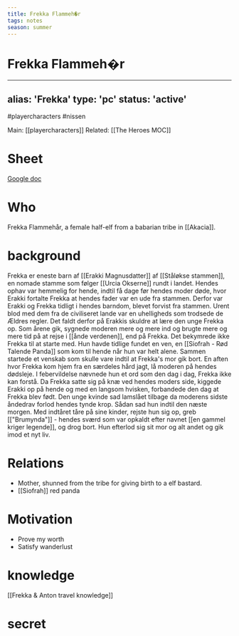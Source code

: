 ```yaml
---
title: Frekka Flammeh�r
tags: notes
season: summer
---
```

 
# Frekka Flammeh�r
---
alias: 'Frekka'
type: 'pc'
status: 'active'
---
#playercharacters  #nissen

Main: [[playercharacters]]
Related: [[The Heroes MOC]]
# Sheet
[Google doc](https://docs.google.com/spreadsheets/d/1dqMhGrjBd9ZWJP-oPGtvdv1FOWhWBn_o/edit?usp=sharing&ouid=113982253776143980180&rtpof=true&sd=true)

# Who
Frekka Flammehår, a female half-elf from a babarian tribe in [[Akacia]].

# background
Frekka er eneste barn af [[Erakki Magnusdatter]] af [[Ståløkse stammen]], en nomade stamme som følger [[Urcia Okserne]] rundt i landet. Hendes ophav var hemmelig for hende, indtil få dage før hendes moder døde, hvor Erakki fortalte Frekka at hendes fader var en ude fra stammen. Derfor var Erakki og Frekka tidligt i hendes barndom, blevet forvist fra stammen. Urent blod med dem fra de civiliseret lande var en uhelligheds som trodsede de Ældres regler. Det faldt derfor på Erakkis skuldre at lære den unge Frekka op. Som årene gik, sygnede moderen mere og mere ind og brugte mere og mere tid på at rejse i [[ånde verdenen]], end på Frekka. Det bekymrede ikke Frekka til at starte med. Hun havde tidlige fundet en ven, en [[Siofrah - Rød Talende Panda]] som kom til hende når hun var helt alene. Sammen startede et venskab som skulle vare indtil at Frekka's mor gik bort. En aften hvor Frekka kom hjem fra en særdeles hård jagt, lå moderen på hendes dødsleje. I febervildelse nævnede hun et ord som den dag i dag, Frekka ikke kan forstå. Da Frekka satte sig på knæ ved hendes moders side, kiggede Erakki op på hende og med en langsom hvisken, forbandede den dag at Frekka blev født. Den unge kvinde sad lamslået tilbage da moderens sidste åndedrav forlod hendes tynde krop. Sådan sad hun indtil den næste morgen. Med indtåret tåre på sine kinder, rejste hun sig op, greb [["Brumynda"]] - hendes sværd som var opkaldt efter navnet [[en gammel kriger legende]], og drog bort. Hun efterlod sig sit mor og alt andet og gik imod et nyt liv.

# Relations
- Mother, shunned from the tribe for giving birth to a elf bastard.
- [[Siofrah]] red panda 

# Motivation
- Prove my worth
- Satisfy wanderlust

# knowledge
[[Frekka & Anton travel knowledge]]
	

##
##
##

# secret

